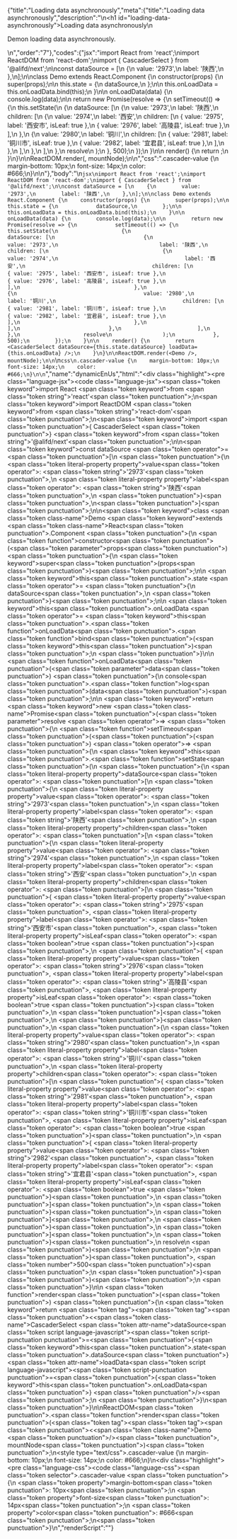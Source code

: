 {"title":"Loading data asynchronously","meta":{"title":"Loading data asynchronously","description":"\n<h1 id=\"loading-data-asynchronously\">Loading data asynchronously</h1>\n<p>Demon loading data asynchronously.</p>\n","order":"7"},"codes":{"jsx":"import React from 'react';\nimport ReactDOM from 'react-dom';\nimport { CascaderSelect } from '@alifd/next';\n\nconst dataSource = [\n    {\n        value: '2973',\n        label: '陕西',\n    },\n];\n\nclass Demo extends React.Component {\n    constructor(props) {\n        super(props);\n\n        this.state = {\n            dataSource,\n        };\n\n        this.onLoadData = this.onLoadData.bind(this);\n    }\n\n    onLoadData(data) {\n        console.log(data);\n\n        return new Promise(resolve => {\n            setTimeout(() => {\n                this.setState(\n                    {\n                        dataSource: [\n                            {\n                                value: '2973',\n                                label: '陕西',\n                                children: [\n                                    {\n                                        value: '2974',\n                                        label: '西安',\n                                        children: [\n                                            { value: '2975', label: '西安市', isLeaf: true },\n                                            { value: '2976', label: '高陵县', isLeaf: true },\n                                        ],\n                                    },\n                                    {\n                                        value: '2980',\n                                        label: '铜川',\n                                        children: [\n                                            { value: '2981', label: '铜川市', isLeaf: true },\n                                            { value: '2982', label: '宜君县', isLeaf: true },\n                                        ],\n                                    },\n                                ],\n                            },\n                        ],\n                    },\n                    resolve\n                );\n            }, 500);\n        });\n    }\n\n    render() {\n        return <CascaderSelect dataSource={this.state.dataSource} loadData={this.onLoadData} />;\n    }\n}\n\nReactDOM.render(<Demo />, mountNode);\n\n","css":".cascader-value {\n    margin-bottom: 10px;\n    font-size: 14px;\n    color: #666;\n}\n\n"},"body":"\n````jsx\nimport React from 'react';\nimport ReactDOM from 'react-dom';\nimport { CascaderSelect } from '@alifd/next';\n\nconst dataSource = [\n    {\n        value: '2973',\n        label: '陕西',\n    },\n];\n\nclass Demo extends React.Component {\n    constructor(props) {\n        super(props);\n\n        this.state = {\n            dataSource,\n        };\n\n        this.onLoadData = this.onLoadData.bind(this);\n    }\n\n    onLoadData(data) {\n        console.log(data);\n\n        return new Promise(resolve => {\n            setTimeout(() => {\n                this.setState(\n                    {\n                        dataSource: [\n                            {\n                                value: '2973',\n                                label: '陕西',\n                                children: [\n                                    {\n                                        value: '2974',\n                                        label: '西安',\n                                        children: [\n                                            { value: '2975', label: '西安市', isLeaf: true },\n                                            { value: '2976', label: '高陵县', isLeaf: true },\n                                        ],\n                                    },\n                                    {\n                                        value: '2980',\n                                        label: '铜川',\n                                        children: [\n                                            { value: '2981', label: '铜川市', isLeaf: true },\n                                            { value: '2982', label: '宜君县', isLeaf: true },\n                                        ],\n                                    },\n                                ],\n                            },\n                        ],\n                    },\n                    resolve\n                );\n            }, 500);\n        });\n    }\n\n    render() {\n        return <CascaderSelect dataSource={this.state.dataSource} loadData={this.onLoadData} />;\n    }\n}\n\nReactDOM.render(<Demo />, mountNode);\n\n````\n````css\n.cascader-value {\n    margin-bottom: 10px;\n    font-size: 14px;\n    color: #666;\n}\n\n````","name":"dynamicEnUs","html":"<script>(function(){var __create = Object.create;\nvar __defProp = Object.defineProperty;\nvar __getOwnPropDesc = Object.getOwnPropertyDescriptor;\nvar __getOwnPropNames = Object.getOwnPropertyNames;\nvar __getProtoOf = Object.getPrototypeOf;\nvar __hasOwnProp = Object.prototype.hasOwnProperty;\nvar __copyProps = (to, from, except, desc) => {\n  if (from && typeof from === \"object\" || typeof from === \"function\") {\n    for (let key of __getOwnPropNames(from))\n      if (!__hasOwnProp.call(to, key) && key !== except)\n        __defProp(to, key, { get: () => from[key], enumerable: !(desc = __getOwnPropDesc(from, key)) || desc.enumerable });\n  }\n  return to;\n};\nvar __toESM = (mod, isNodeMode, target) => (target = mod != null ? __create(__getProtoOf(mod)) : {}, __copyProps(\n  // If the importer is in node compatibility mode or this is not an ESM\n  // file that has been converted to a CommonJS file using a Babel-\n  // compatible transform (i.e. \"__esModule\" has not been set), then set\n  // \"default\" to the CommonJS \"module.exports\" for node compatibility.\n  isNodeMode || !mod || !mod.__esModule ? __defProp(target, \"default\", { value: mod, enumerable: true }) : target,\n  mod\n));\nvar import_react = __toESM(require(\"react\"));\nvar import_react_dom = __toESM(require(\"react-dom\"));\nvar import_next = require(\"@alifd/next\");\nconst dataSource = [\n  {\n    value: \"2973\",\n    label: \"\\u9655\\u897F\"\n  }\n];\nclass Demo extends import_react.default.Component {\n  constructor(props) {\n    super(props);\n    this.state = {\n      dataSource\n    };\n    this.onLoadData = this.onLoadData.bind(this);\n  }\n  onLoadData(data) {\n    console.log(data);\n    return new Promise((resolve) => {\n      setTimeout(() => {\n        this.setState(\n          {\n            dataSource: [\n              {\n                value: \"2973\",\n                label: \"\\u9655\\u897F\",\n                children: [\n                  {\n                    value: \"2974\",\n                    label: \"\\u897F\\u5B89\",\n                    children: [\n                      { value: \"2975\", label: \"\\u897F\\u5B89\\u5E02\", isLeaf: true },\n                      { value: \"2976\", label: \"\\u9AD8\\u9675\\u53BF\", isLeaf: true }\n                    ]\n                  },\n                  {\n                    value: \"2980\",\n                    label: \"\\u94DC\\u5DDD\",\n                    children: [\n                      { value: \"2981\", label: \"\\u94DC\\u5DDD\\u5E02\", isLeaf: true },\n                      { value: \"2982\", label: \"\\u5B9C\\u541B\\u53BF\", isLeaf: true }\n                    ]\n                  }\n                ]\n              }\n            ]\n          },\n          resolve\n        );\n      }, 500);\n    });\n  }\n  render() {\n    return /* @__PURE__ */ import_react.default.createElement(import_next.CascaderSelect, { dataSource: this.state.dataSource, loadData: this.onLoadData });\n  }\n}\nimport_react_dom.default.render(/* @__PURE__ */ import_react.default.createElement(Demo, null), mountNode);\n})()</script><div class=\"highlight\"><pre class=\"language-jsx\"><code class=\"language-jsx\"><span class=\"token keyword\">import</span> React <span class=\"token keyword\">from</span> <span class=\"token string\">'react'</span><span class=\"token punctuation\">;</span>\n<span class=\"token keyword\">import</span> ReactDOM <span class=\"token keyword\">from</span> <span class=\"token string\">'react-dom'</span><span class=\"token punctuation\">;</span>\n<span class=\"token keyword\">import</span> <span class=\"token punctuation\">{</span> CascaderSelect <span class=\"token punctuation\">}</span> <span class=\"token keyword\">from</span> <span class=\"token string\">'@alifd/next'</span><span class=\"token punctuation\">;</span>\n\n<span class=\"token keyword\">const</span> dataSource <span class=\"token operator\">=</span> <span class=\"token punctuation\">[</span>\n    <span class=\"token punctuation\">{</span>\n        <span class=\"token literal-property property\">value</span><span class=\"token operator\">:</span> <span class=\"token string\">'2973'</span><span class=\"token punctuation\">,</span>\n        <span class=\"token literal-property property\">label</span><span class=\"token operator\">:</span> <span class=\"token string\">'陕西'</span><span class=\"token punctuation\">,</span>\n    <span class=\"token punctuation\">}</span><span class=\"token punctuation\">,</span>\n<span class=\"token punctuation\">]</span><span class=\"token punctuation\">;</span>\n\n<span class=\"token keyword\">class</span> <span class=\"token class-name\">Demo</span> <span class=\"token keyword\">extends</span> <span class=\"token class-name\">React<span class=\"token punctuation\">.</span>Component</span> <span class=\"token punctuation\">{</span>\n    <span class=\"token function\">constructor</span><span class=\"token punctuation\">(</span><span class=\"token parameter\">props</span><span class=\"token punctuation\">)</span> <span class=\"token punctuation\">{</span>\n        <span class=\"token keyword\">super</span><span class=\"token punctuation\">(</span>props<span class=\"token punctuation\">)</span><span class=\"token punctuation\">;</span>\n\n        <span class=\"token keyword\">this</span><span class=\"token punctuation\">.</span>state <span class=\"token operator\">=</span> <span class=\"token punctuation\">{</span>\n            dataSource<span class=\"token punctuation\">,</span>\n        <span class=\"token punctuation\">}</span><span class=\"token punctuation\">;</span>\n\n        <span class=\"token keyword\">this</span><span class=\"token punctuation\">.</span>onLoadData <span class=\"token operator\">=</span> <span class=\"token keyword\">this</span><span class=\"token punctuation\">.</span><span class=\"token function\">onLoadData</span><span class=\"token punctuation\">.</span><span class=\"token function\">bind</span><span class=\"token punctuation\">(</span><span class=\"token keyword\">this</span><span class=\"token punctuation\">)</span><span class=\"token punctuation\">;</span>\n    <span class=\"token punctuation\">}</span>\n\n    <span class=\"token function\">onLoadData</span><span class=\"token punctuation\">(</span><span class=\"token parameter\">data</span><span class=\"token punctuation\">)</span> <span class=\"token punctuation\">{</span>\n        console<span class=\"token punctuation\">.</span><span class=\"token function\">log</span><span class=\"token punctuation\">(</span>data<span class=\"token punctuation\">)</span><span class=\"token punctuation\">;</span>\n\n        <span class=\"token keyword\">return</span> <span class=\"token keyword\">new</span> <span class=\"token class-name\">Promise</span><span class=\"token punctuation\">(</span><span class=\"token parameter\">resolve</span> <span class=\"token operator\">=></span> <span class=\"token punctuation\">{</span>\n            <span class=\"token function\">setTimeout</span><span class=\"token punctuation\">(</span><span class=\"token punctuation\">(</span><span class=\"token punctuation\">)</span> <span class=\"token operator\">=></span> <span class=\"token punctuation\">{</span>\n                <span class=\"token keyword\">this</span><span class=\"token punctuation\">.</span><span class=\"token function\">setState</span><span class=\"token punctuation\">(</span>\n                    <span class=\"token punctuation\">{</span>\n                        <span class=\"token literal-property property\">dataSource</span><span class=\"token operator\">:</span> <span class=\"token punctuation\">[</span>\n                            <span class=\"token punctuation\">{</span>\n                                <span class=\"token literal-property property\">value</span><span class=\"token operator\">:</span> <span class=\"token string\">'2973'</span><span class=\"token punctuation\">,</span>\n                                <span class=\"token literal-property property\">label</span><span class=\"token operator\">:</span> <span class=\"token string\">'陕西'</span><span class=\"token punctuation\">,</span>\n                                <span class=\"token literal-property property\">children</span><span class=\"token operator\">:</span> <span class=\"token punctuation\">[</span>\n                                    <span class=\"token punctuation\">{</span>\n                                        <span class=\"token literal-property property\">value</span><span class=\"token operator\">:</span> <span class=\"token string\">'2974'</span><span class=\"token punctuation\">,</span>\n                                        <span class=\"token literal-property property\">label</span><span class=\"token operator\">:</span> <span class=\"token string\">'西安'</span><span class=\"token punctuation\">,</span>\n                                        <span class=\"token literal-property property\">children</span><span class=\"token operator\">:</span> <span class=\"token punctuation\">[</span>\n                                            <span class=\"token punctuation\">{</span> <span class=\"token literal-property property\">value</span><span class=\"token operator\">:</span> <span class=\"token string\">'2975'</span><span class=\"token punctuation\">,</span> <span class=\"token literal-property property\">label</span><span class=\"token operator\">:</span> <span class=\"token string\">'西安市'</span><span class=\"token punctuation\">,</span> <span class=\"token literal-property property\">isLeaf</span><span class=\"token operator\">:</span> <span class=\"token boolean\">true</span> <span class=\"token punctuation\">}</span><span class=\"token punctuation\">,</span>\n                                            <span class=\"token punctuation\">{</span> <span class=\"token literal-property property\">value</span><span class=\"token operator\">:</span> <span class=\"token string\">'2976'</span><span class=\"token punctuation\">,</span> <span class=\"token literal-property property\">label</span><span class=\"token operator\">:</span> <span class=\"token string\">'高陵县'</span><span class=\"token punctuation\">,</span> <span class=\"token literal-property property\">isLeaf</span><span class=\"token operator\">:</span> <span class=\"token boolean\">true</span> <span class=\"token punctuation\">}</span><span class=\"token punctuation\">,</span>\n                                        <span class=\"token punctuation\">]</span><span class=\"token punctuation\">,</span>\n                                    <span class=\"token punctuation\">}</span><span class=\"token punctuation\">,</span>\n                                    <span class=\"token punctuation\">{</span>\n                                        <span class=\"token literal-property property\">value</span><span class=\"token operator\">:</span> <span class=\"token string\">'2980'</span><span class=\"token punctuation\">,</span>\n                                        <span class=\"token literal-property property\">label</span><span class=\"token operator\">:</span> <span class=\"token string\">'铜川'</span><span class=\"token punctuation\">,</span>\n                                        <span class=\"token literal-property property\">children</span><span class=\"token operator\">:</span> <span class=\"token punctuation\">[</span>\n                                            <span class=\"token punctuation\">{</span> <span class=\"token literal-property property\">value</span><span class=\"token operator\">:</span> <span class=\"token string\">'2981'</span><span class=\"token punctuation\">,</span> <span class=\"token literal-property property\">label</span><span class=\"token operator\">:</span> <span class=\"token string\">'铜川市'</span><span class=\"token punctuation\">,</span> <span class=\"token literal-property property\">isLeaf</span><span class=\"token operator\">:</span> <span class=\"token boolean\">true</span> <span class=\"token punctuation\">}</span><span class=\"token punctuation\">,</span>\n                                            <span class=\"token punctuation\">{</span> <span class=\"token literal-property property\">value</span><span class=\"token operator\">:</span> <span class=\"token string\">'2982'</span><span class=\"token punctuation\">,</span> <span class=\"token literal-property property\">label</span><span class=\"token operator\">:</span> <span class=\"token string\">'宜君县'</span><span class=\"token punctuation\">,</span> <span class=\"token literal-property property\">isLeaf</span><span class=\"token operator\">:</span> <span class=\"token boolean\">true</span> <span class=\"token punctuation\">}</span><span class=\"token punctuation\">,</span>\n                                        <span class=\"token punctuation\">]</span><span class=\"token punctuation\">,</span>\n                                    <span class=\"token punctuation\">}</span><span class=\"token punctuation\">,</span>\n                                <span class=\"token punctuation\">]</span><span class=\"token punctuation\">,</span>\n                            <span class=\"token punctuation\">}</span><span class=\"token punctuation\">,</span>\n                        <span class=\"token punctuation\">]</span><span class=\"token punctuation\">,</span>\n                    <span class=\"token punctuation\">}</span><span class=\"token punctuation\">,</span>\n                    resolve\n                <span class=\"token punctuation\">)</span><span class=\"token punctuation\">;</span>\n            <span class=\"token punctuation\">}</span><span class=\"token punctuation\">,</span> <span class=\"token number\">500</span><span class=\"token punctuation\">)</span><span class=\"token punctuation\">;</span>\n        <span class=\"token punctuation\">}</span><span class=\"token punctuation\">)</span><span class=\"token punctuation\">;</span>\n    <span class=\"token punctuation\">}</span>\n\n    <span class=\"token function\">render</span><span class=\"token punctuation\">(</span><span class=\"token punctuation\">)</span> <span class=\"token punctuation\">{</span>\n        <span class=\"token keyword\">return</span> <span class=\"token tag\"><span class=\"token tag\"><span class=\"token punctuation\">&lt;</span><span class=\"token class-name\">CascaderSelect</span></span> <span class=\"token attr-name\">dataSource</span><span class=\"token script language-javascript\"><span class=\"token script-punctuation punctuation\">=</span><span class=\"token punctuation\">{</span><span class=\"token keyword\">this</span><span class=\"token punctuation\">.</span>state<span class=\"token punctuation\">.</span>dataSource<span class=\"token punctuation\">}</span></span> <span class=\"token attr-name\">loadData</span><span class=\"token script language-javascript\"><span class=\"token script-punctuation punctuation\">=</span><span class=\"token punctuation\">{</span><span class=\"token keyword\">this</span><span class=\"token punctuation\">.</span>onLoadData<span class=\"token punctuation\">}</span></span> <span class=\"token punctuation\">/></span></span><span class=\"token punctuation\">;</span>\n    <span class=\"token punctuation\">}</span>\n<span class=\"token punctuation\">}</span>\n\nReactDOM<span class=\"token punctuation\">.</span><span class=\"token function\">render</span><span class=\"token punctuation\">(</span><span class=\"token tag\"><span class=\"token tag\"><span class=\"token punctuation\">&lt;</span><span class=\"token class-name\">Demo</span></span> <span class=\"token punctuation\">/></span></span><span class=\"token punctuation\">,</span> mountNode<span class=\"token punctuation\">)</span><span class=\"token punctuation\">;</span>\n</code></pre></div><style type=\"text/css\">.cascader-value {\n    margin-bottom: 10px;\n    font-size: 14px;\n    color: #666;\n}\n</style><div class=\"highlight\"><pre class=\"language-css\"><code class=\"language-css\"><span class=\"token selector\">.cascader-value</span> <span class=\"token punctuation\">{</span>\n    <span class=\"token property\">margin-bottom</span><span class=\"token punctuation\">:</span> 10px<span class=\"token punctuation\">;</span>\n    <span class=\"token property\">font-size</span><span class=\"token punctuation\">:</span> 14px<span class=\"token punctuation\">;</span>\n    <span class=\"token property\">color</span><span class=\"token punctuation\">:</span> #666<span class=\"token punctuation\">;</span>\n<span class=\"token punctuation\">}</span>\n</code></pre></div>","renderScript":"<script>(function(){var __create = Object.create;\nvar __defProp = Object.defineProperty;\nvar __getOwnPropDesc = Object.getOwnPropertyDescriptor;\nvar __getOwnPropNames = Object.getOwnPropertyNames;\nvar __getProtoOf = Object.getPrototypeOf;\nvar __hasOwnProp = Object.prototype.hasOwnProperty;\nvar __copyProps = (to, from, except, desc) => {\n  if (from && typeof from === \"object\" || typeof from === \"function\") {\n    for (let key of __getOwnPropNames(from))\n      if (!__hasOwnProp.call(to, key) && key !== except)\n        __defProp(to, key, { get: () => from[key], enumerable: !(desc = __getOwnPropDesc(from, key)) || desc.enumerable });\n  }\n  return to;\n};\nvar __toESM = (mod, isNodeMode, target) => (target = mod != null ? __create(__getProtoOf(mod)) : {}, __copyProps(\n  // If the importer is in node compatibility mode or this is not an ESM\n  // file that has been converted to a CommonJS file using a Babel-\n  // compatible transform (i.e. \"__esModule\" has not been set), then set\n  // \"default\" to the CommonJS \"module.exports\" for node compatibility.\n  isNodeMode || !mod || !mod.__esModule ? __defProp(target, \"default\", { value: mod, enumerable: true }) : target,\n  mod\n));\nvar import_react_live = require(\"react-live\");\nvar import_next = require(\"@alifd/next\");\nvar import_react = __toESM(require(\"react\"));\nvar import_react_dom = __toESM(require(\"react-dom\"));\nvar import_next2 = require(\"@alifd/next\");\nwindow.demoNames.push(\"dynamicEnUs\");\ndocument.getElementById(\"dynamicEnUs-style\").innerHTML = `.cascader-value {\n    margin-bottom: 10px;\n    font-size: 14px;\n    color: #666;\n}\n\n`;\nwindow.dynamicEnUsRenderScript = function dynamicEnUsRenderScript2(liveDemo) {\n  var mountNode = document.getElementById(\"dynamicEnUs-mount\");\n  if (liveDemo === \"false\") {\n    document.getElementById(\"dynamicEnUs-body\").innerHTML = `<pre class=\"language-jsx\"><code class=\"language-jsx\"><span class=\"token keyword\">import</span> React <span class=\"token keyword\">from</span> <span class=\"token string\">'react'</span><span class=\"token punctuation\">;</span>\n<span class=\"token keyword\">import</span> ReactDOM <span class=\"token keyword\">from</span> <span class=\"token string\">'react-dom'</span><span class=\"token punctuation\">;</span>\n<span class=\"token keyword\">import</span> <span class=\"token punctuation\">{</span> CascaderSelect <span class=\"token punctuation\">}</span> <span class=\"token keyword\">from</span> <span class=\"token string\">'@alifd/next'</span><span class=\"token punctuation\">;</span>\n<span class=\"token keyword\">import</span> <span class=\"token string\">'whatwg-fetch'</span><span class=\"token punctuation\">;</span>\n\n<span class=\"token keyword\">const</span> dataSource <span class=\"token operator\">=</span> <span class=\"token punctuation\">[</span>\n    <span class=\"token punctuation\">{</span>\n        <span class=\"token literal-property property\">value</span><span class=\"token operator\">:</span> <span class=\"token string\">'2973'</span><span class=\"token punctuation\">,</span>\n        <span class=\"token literal-property property\">label</span><span class=\"token operator\">:</span> <span class=\"token string\">'\\u9655\\u897F'</span><span class=\"token punctuation\">,</span>\n    <span class=\"token punctuation\">}</span><span class=\"token punctuation\">,</span>\n<span class=\"token punctuation\">]</span><span class=\"token punctuation\">;</span>\n\n<span class=\"token keyword\">class</span> <span class=\"token class-name\">Demo</span> <span class=\"token keyword\">extends</span> <span class=\"token class-name\">React<span class=\"token punctuation\">.</span>Component</span> <span class=\"token punctuation\">{</span>\n    <span class=\"token function\">constructor</span><span class=\"token punctuation\">(</span><span class=\"token parameter\">props</span><span class=\"token punctuation\">)</span> <span class=\"token punctuation\">{</span>\n        <span class=\"token keyword\">super</span><span class=\"token punctuation\">(</span>props<span class=\"token punctuation\">)</span><span class=\"token punctuation\">;</span>\n\n        <span class=\"token keyword\">this</span><span class=\"token punctuation\">.</span>state <span class=\"token operator\">=</span> <span class=\"token punctuation\">{</span>\n            dataSource<span class=\"token punctuation\">,</span>\n        <span class=\"token punctuation\">}</span><span class=\"token punctuation\">;</span>\n\n        <span class=\"token keyword\">this</span><span class=\"token punctuation\">.</span>onLoadData <span class=\"token operator\">=</span> <span class=\"token keyword\">this</span><span class=\"token punctuation\">.</span><span class=\"token function\">onLoadData</span><span class=\"token punctuation\">.</span><span class=\"token function\">bind</span><span class=\"token punctuation\">(</span><span class=\"token keyword\">this</span><span class=\"token punctuation\">)</span><span class=\"token punctuation\">;</span>\n    <span class=\"token punctuation\">}</span>\n\n    <span class=\"token function\">onLoadData</span><span class=\"token punctuation\">(</span><span class=\"token parameter\">data</span><span class=\"token punctuation\">)</span> <span class=\"token punctuation\">{</span>\n        console<span class=\"token punctuation\">.</span><span class=\"token function\">log</span><span class=\"token punctuation\">(</span>data<span class=\"token punctuation\">)</span><span class=\"token punctuation\">;</span>\n\n        <span class=\"token keyword\">return</span> <span class=\"token keyword\">new</span> <span class=\"token class-name\">Promise</span><span class=\"token punctuation\">(</span><span class=\"token parameter\">resolve</span> <span class=\"token operator\">=></span> <span class=\"token punctuation\">{</span>\n            <span class=\"token function\">setTimeout</span><span class=\"token punctuation\">(</span><span class=\"token punctuation\">(</span><span class=\"token punctuation\">)</span> <span class=\"token operator\">=></span> <span class=\"token punctuation\">{</span>\n                <span class=\"token keyword\">this</span><span class=\"token punctuation\">.</span><span class=\"token function\">setState</span><span class=\"token punctuation\">(</span>\n                    <span class=\"token punctuation\">{</span>\n                        <span class=\"token literal-property property\">dataSource</span><span class=\"token operator\">:</span> <span class=\"token punctuation\">[</span>\n                            <span class=\"token punctuation\">{</span>\n                                <span class=\"token literal-property property\">value</span><span class=\"token operator\">:</span> <span class=\"token string\">'2973'</span><span class=\"token punctuation\">,</span>\n                                <span class=\"token literal-property property\">label</span><span class=\"token operator\">:</span> <span class=\"token string\">'\\u9655\\u897F'</span><span class=\"token punctuation\">,</span>\n                                <span class=\"token literal-property property\">children</span><span class=\"token operator\">:</span> <span class=\"token punctuation\">[</span>\n                                    <span class=\"token punctuation\">{</span>\n                                        <span class=\"token literal-property property\">value</span><span class=\"token operator\">:</span> <span class=\"token string\">'2974'</span><span class=\"token punctuation\">,</span>\n                                        <span class=\"token literal-property property\">label</span><span class=\"token operator\">:</span> <span class=\"token string\">'\\u897F\\u5B89'</span><span class=\"token punctuation\">,</span>\n                                        <span class=\"token literal-property property\">children</span><span class=\"token operator\">:</span> <span class=\"token punctuation\">[</span>\n                                            <span class=\"token punctuation\">{</span> <span class=\"token literal-property property\">value</span><span class=\"token operator\">:</span> <span class=\"token string\">'2975'</span><span class=\"token punctuation\">,</span> <span class=\"token literal-property property\">label</span><span class=\"token operator\">:</span> <span class=\"token string\">'\\u897F\\u5B89\\u5E02'</span><span class=\"token punctuation\">,</span> <span class=\"token literal-property property\">isLeaf</span><span class=\"token operator\">:</span> <span class=\"token boolean\">true</span> <span class=\"token punctuation\">}</span><span class=\"token punctuation\">,</span>\n                                            <span class=\"token punctuation\">{</span> <span class=\"token literal-property property\">value</span><span class=\"token operator\">:</span> <span class=\"token string\">'2976'</span><span class=\"token punctuation\">,</span> <span class=\"token literal-property property\">label</span><span class=\"token operator\">:</span> <span class=\"token string\">'\\u9AD8\\u9675\\u53BF'</span><span class=\"token punctuation\">,</span> <span class=\"token literal-property property\">isLeaf</span><span class=\"token operator\">:</span> <span class=\"token boolean\">true</span> <span class=\"token punctuation\">}</span><span class=\"token punctuation\">,</span>\n                                        <span class=\"token punctuation\">]</span><span class=\"token punctuation\">,</span>\n                                    <span class=\"token punctuation\">}</span><span class=\"token punctuation\">,</span>\n                                    <span class=\"token punctuation\">{</span>\n                                        <span class=\"token literal-property property\">value</span><span class=\"token operator\">:</span> <span class=\"token string\">'2980'</span><span class=\"token punctuation\">,</span>\n                                        <span class=\"token literal-property property\">label</span><span class=\"token operator\">:</span> <span class=\"token string\">'\\u94DC\\u5DDD'</span><span class=\"token punctuation\">,</span>\n                                        <span class=\"token literal-property property\">children</span><span class=\"token operator\">:</span> <span class=\"token punctuation\">[</span>\n                                            <span class=\"token punctuation\">{</span> <span class=\"token literal-property property\">value</span><span class=\"token operator\">:</span> <span class=\"token string\">'2981'</span><span class=\"token punctuation\">,</span> <span class=\"token literal-property property\">label</span><span class=\"token operator\">:</span> <span class=\"token string\">'\\u94DC\\u5DDD\\u5E02'</span><span class=\"token punctuation\">,</span> <span class=\"token literal-property property\">isLeaf</span><span class=\"token operator\">:</span> <span class=\"token boolean\">true</span> <span class=\"token punctuation\">}</span><span class=\"token punctuation\">,</span>\n                                            <span class=\"token punctuation\">{</span> <span class=\"token literal-property property\">value</span><span class=\"token operator\">:</span> <span class=\"token string\">'2982'</span><span class=\"token punctuation\">,</span> <span class=\"token literal-property property\">label</span><span class=\"token operator\">:</span> <span class=\"token string\">'\\u5B9C\\u541B\\u53BF'</span><span class=\"token punctuation\">,</span> <span class=\"token literal-property property\">isLeaf</span><span class=\"token operator\">:</span> <span class=\"token boolean\">true</span> <span class=\"token punctuation\">}</span><span class=\"token punctuation\">,</span>\n                                        <span class=\"token punctuation\">]</span><span class=\"token punctuation\">,</span>\n                                    <span class=\"token punctuation\">}</span><span class=\"token punctuation\">,</span>\n                                <span class=\"token punctuation\">]</span><span class=\"token punctuation\">,</span>\n                            <span class=\"token punctuation\">}</span><span class=\"token punctuation\">,</span>\n                        <span class=\"token punctuation\">]</span><span class=\"token punctuation\">,</span>\n                    <span class=\"token punctuation\">}</span><span class=\"token punctuation\">,</span>\n                    resolve\n                <span class=\"token punctuation\">)</span><span class=\"token punctuation\">;</span>\n            <span class=\"token punctuation\">}</span><span class=\"token punctuation\">,</span> <span class=\"token number\">500</span><span class=\"token punctuation\">)</span><span class=\"token punctuation\">;</span>\n        <span class=\"token punctuation\">}</span><span class=\"token punctuation\">)</span><span class=\"token punctuation\">;</span>\n    <span class=\"token punctuation\">}</span>\n\n    <span class=\"token function\">render</span><span class=\"token punctuation\">(</span><span class=\"token punctuation\">)</span> <span class=\"token punctuation\">{</span>\n        <span class=\"token keyword\">return</span> <span class=\"token tag\"><span class=\"token tag\"><span class=\"token punctuation\">&lt;</span><span class=\"token class-name\">CascaderSelect</span></span> <span class=\"token attr-name\">dataSource</span><span class=\"token script language-javascript\"><span class=\"token script-punctuation punctuation\">=</span><span class=\"token punctuation\">{</span><span class=\"token keyword\">this</span><span class=\"token punctuation\">.</span>state<span class=\"token punctuation\">.</span>dataSource<span class=\"token punctuation\">}</span></span> <span class=\"token attr-name\">loadData</span><span class=\"token script language-javascript\"><span class=\"token script-punctuation punctuation\">=</span><span class=\"token punctuation\">{</span><span class=\"token keyword\">this</span><span class=\"token punctuation\">.</span>onLoadData<span class=\"token punctuation\">}</span></span> <span class=\"token punctuation\">/></span></span><span class=\"token punctuation\">;</span>\n    <span class=\"token punctuation\">}</span>\n<span class=\"token punctuation\">}</span>\n\nReactDOM<span class=\"token punctuation\">.</span><span class=\"token function\">render</span><span class=\"token punctuation\">(</span><span class=\"token tag\"><span class=\"token tag\"><span class=\"token punctuation\">&lt;</span><span class=\"token class-name\">Demo</span></span> <span class=\"token punctuation\">/></span></span><span class=\"token punctuation\">,</span> mountNode<span class=\"token punctuation\">)</span><span class=\"token punctuation\">;</span>\n\n</code></pre>\n<pre class=\"language-css\"><code class=\"language-css\"><span class=\"token selector\">.cascader-value</span> <span class=\"token punctuation\">{</span>\n    <span class=\"token property\">margin-bottom</span><span class=\"token punctuation\">:</span> 10px<span class=\"token punctuation\">;</span>\n    <span class=\"token property\">font-size</span><span class=\"token punctuation\">:</span> 14px<span class=\"token punctuation\">;</span>\n    <span class=\"token property\">color</span><span class=\"token punctuation\">:</span> #666<span class=\"token punctuation\">;</span>\n<span class=\"token punctuation\">}</span>\n\n</code></pre>\n`.replace(/{backquote}/g, \"`\").replace(/{dollar}/g, \"$\");\n    const dataSource = [\n      {\n        value: \"2973\",\n        label: \"\\u9655\\u897F\"\n      }\n    ];\n    class Demo extends import_react.default.Component {\n      constructor(props) {\n        super(props);\n        this.state = {\n          dataSource\n        };\n        this.onLoadData = this.onLoadData.bind(this);\n      }\n      onLoadData(data) {\n        console.log(data);\n        return new Promise((resolve) => {\n          setTimeout(() => {\n            this.setState(\n              {\n                dataSource: [\n                  {\n                    value: \"2973\",\n                    label: \"\\u9655\\u897F\",\n                    children: [\n                      {\n                        value: \"2974\",\n                        label: \"\\u897F\\u5B89\",\n                        children: [\n                          { value: \"2975\", label: \"\\u897F\\u5B89\\u5E02\", isLeaf: true },\n                          { value: \"2976\", label: \"\\u9AD8\\u9675\\u53BF\", isLeaf: true }\n                        ]\n                      },\n                      {\n                        value: \"2980\",\n                        label: \"\\u94DC\\u5DDD\",\n                        children: [\n                          { value: \"2981\", label: \"\\u94DC\\u5DDD\\u5E02\", isLeaf: true },\n                          { value: \"2982\", label: \"\\u5B9C\\u541B\\u53BF\", isLeaf: true }\n                        ]\n                      }\n                    ]\n                  }\n                ]\n              },\n              resolve\n            );\n          }, 500);\n        });\n      }\n      render() {\n        return /* @__PURE__ */ import_react.default.createElement(import_next2.CascaderSelect, { dataSource: this.state.dataSource, loadData: this.onLoadData });\n      }\n    }\n    import_react_dom.default.render(/* @__PURE__ */ import_react.default.createElement(Demo, null), mountNode);\n    return;\n  }\n  const dynamicEnUsLiveScript = `const dataSource = [\n  {\n    value: \"2973\",\n    label: \"\\u9655\\u897F\"\n  }\n];\nclass Demo extends React.Component {\n  constructor(props) {\n    super(props);\n    this.state = {\n      dataSource\n    };\n    this.onLoadData = this.onLoadData.bind(this);\n  }\n  onLoadData(data) {\n    console.log(data);\n    return new Promise((resolve) => {\n      setTimeout(() => {\n        this.setState(\n          {\n            dataSource: [\n              {\n                value: \"2973\",\n                label: \"\\u9655\\u897F\",\n                children: [\n                  {\n                    value: \"2974\",\n                    label: \"\\u897F\\u5B89\",\n                    children: [\n                      { value: \"2975\", label: \"\\u897F\\u5B89\\u5E02\", isLeaf: true },\n                      { value: \"2976\", label: \"\\u9AD8\\u9675\\u53BF\", isLeaf: true }\n                    ]\n                  },\n                  {\n                    value: \"2980\",\n                    label: \"\\u94DC\\u5DDD\",\n                    children: [\n                      { value: \"2981\", label: \"\\u94DC\\u5DDD\\u5E02\", isLeaf: true },\n                      { value: \"2982\", label: \"\\u5B9C\\u541B\\u53BF\", isLeaf: true }\n                    ]\n                  }\n                ]\n              }\n            ]\n          },\n          resolve\n        );\n      }, 500);\n    });\n  }\n  render() {\n    return /* @__PURE__ */ React.createElement(CascaderSelect, { dataSource: this.state.dataSource, loadData: this.onLoadData });\n  }\n}\nReactDOM.render(/* @__PURE__ */ React.createElement(Demo, null), mountNode);`;\n  const emptyTheme = {\n    plain: {},\n    styles: [\n      {\n        types: [],\n        styles: {}\n      }\n    ]\n  };\n  function renderAfter() {\n    import_react_dom.default.render(\n      /* @__PURE__ */ import_react.default.createElement(\n        import_next.Balloon.Tooltip,\n        {\n          align: \"t\",\n          style: { maxWidth: 320 },\n          trigger: /* @__PURE__ */ import_react.default.createElement(\n            \"div\",\n            {\n              dangerouslySetInnerHTML: {\n                __html: `<pre class=\"language-jsx\"><code class=\"language-jsx\"><span class=\"token keyword\">import</span> React <span class=\"token keyword\">from</span> <span class=\"token string\">'react'</span><span class=\"token punctuation\">;</span>\n<span class=\"token keyword\">import</span> ReactDOM <span class=\"token keyword\">from</span> <span class=\"token string\">'react-dom'</span><span class=\"token punctuation\">;</span>\n<span class=\"token keyword\">import</span> <span class=\"token punctuation\">{</span> CascaderSelect <span class=\"token punctuation\">}</span> <span class=\"token keyword\">from</span> <span class=\"token string\">'@alifd/next'</span><span class=\"token punctuation\">;</span>\n<span class=\"token keyword\">import</span> <span class=\"token string\">'whatwg-fetch'</span><span class=\"token punctuation\">;</span>\n</code></pre>\n`\n              }\n            }\n          )\n        },\n        \"\\u7F16\\u8F91\\u6A21\\u5F0F\\u6682\\u4E0D\\u652F\\u6301\\u4FEE\\u6539\\u4F9D\\u8D56\\u5F15\\u5165\"\n      ),\n      document.getElementById(\"dynamicEnUs-live-import\")\n    );\n    import_react_dom.default.render(\n      /* @__PURE__ */ import_react.default.createElement(\n        import_next.Balloon.Tooltip,\n        {\n          align: \"b\",\n          style: { maxWidth: 320 },\n          trigger: /* @__PURE__ */ import_react.default.createElement(\"div\", { dangerouslySetInnerHTML: { __html: `<pre class=\"language-css\"><code class=\"language-css\"><span class=\"token selector\">.cascader-value</span> <span class=\"token punctuation\">{</span>\n    <span class=\"token property\">margin-bottom</span><span class=\"token punctuation\">:</span> 10px<span class=\"token punctuation\">;</span>\n    <span class=\"token property\">font-size</span><span class=\"token punctuation\">:</span> 14px<span class=\"token punctuation\">;</span>\n    <span class=\"token property\">color</span><span class=\"token punctuation\">:</span> #666<span class=\"token punctuation\">;</span>\n<span class=\"token punctuation\">}</span>\n\n\n</code></pre>\n` } })\n        },\n        \"\\u7F16\\u8F91\\u6A21\\u5F0F\\u6682\\u4E0D\\u652F\\u6301\\u4FEE\\u6539css\"\n      ),\n      document.getElementById(\"dynamicEnUs-live-css\")\n    );\n  }\n  class LiveRenderer extends import_react.default.Component {\n    constructor(props) {\n      super(props);\n      this.onBlur = () => {\n        const time = (/* @__PURE__ */ new Date()).getTime();\n        window.top.postMessage({\n          type: \"ReactLiveEdit\",\n          from: \"demo\",\n          body: { name: \"dynamicEnUs\", component: \"CascaderSelect\", time }\n        }, \"*\");\n      };\n    }\n    componentDidMount() {\n      renderAfter();\n    }\n    render() {\n      return /* @__PURE__ */ import_react.default.createElement(\n        import_react_live.LiveProvider,\n        {\n          code: dynamicEnUsLiveScript,\n          scope: { React: import_react.default, ReactDOM: import_react_dom.default, CascaderSelect: import_next2.CascaderSelect, mountNode },\n          noInline: true\n        },\n        /* @__PURE__ */ import_react.default.createElement(\"div\", { id: \"dynamicEnUs-live-editor\" }, /* @__PURE__ */ import_react.default.createElement(import_react_live.LiveError, { id: \"dynamicEnUs-live-error\", className: \"react-live-error\" }), /* @__PURE__ */ import_react.default.createElement(\"div\", { id: \"dynamicEnUs-live-import\" }), /* @__PURE__ */ import_react.default.createElement(\"div\", { id: \"dynamicEnUs-live-body\", className: \"react-live-body\" }, /* @__PURE__ */ import_react.default.createElement(import_react_live.LiveEditor, { theme: emptyTheme, onBlur: this.onBlur })), /* @__PURE__ */ import_react.default.createElement(\"div\", { id: \"dynamicEnUs-live-css\" })),\n        /* @__PURE__ */ import_react.default.createElement(import_react_live.LivePreview, null)\n      );\n    }\n  }\n  import_react_dom.default.render(/* @__PURE__ */ import_react.default.createElement(LiveRenderer, null), document.getElementById(\"dynamicEnUs-body\"));\n  return;\n};\nwindow.renderFuncs.push(dynamicEnUsRenderScript);\nfunction onRiddleOrCodePenClick(type) {\n  const time = (/* @__PURE__ */ new Date()).getTime();\n  window.top.postMessage({\n    type: \"RiddleOrCodePenClick\",\n    from: \"demo\",\n    body: { name: \"dynamicEnUs\", component: \"CascaderSelect\", type, time }\n  }, \"*\");\n}\nimport_react_dom.default.render(\n  /* @__PURE__ */ import_react.default.createElement(\n    import_next.Balloon.Tooltip,\n    {\n      align: \"b\",\n      style: { maxWidth: 400 },\n      trigger: /* @__PURE__ */ import_react.default.createElement(\"span\", { role: \"img\", className: \"op-icon\", onClick: () => onRiddleOrCodePenClick(\"O2\") }, /* @__PURE__ */ import_react.default.createElement(\"svg\", { viewBox: \"0 0 18 18\", version: \"1.1\" }, /* @__PURE__ */ import_react.default.createElement(\"g\", { id: \"\\u9875\\u9762-1\", stroke: \"none\", \"stroke-width\": \"1\", fill: \"none\", \"fill-rule\": \"evenodd\", \"stroke-opacity\": \"0.45\" }, /* @__PURE__ */ import_react.default.createElement(\"g\", { id: \"\\u7F16\\u7EC4-16\", transform: \"translate(1.000000, 1.031385)\", \"fill-rule\": \"nonzero\", stroke: \"#000000\", \"stroke-width\": \"1\" }, /* @__PURE__ */ import_react.default.createElement(\"path\", { d: \"M7.99320628,15.9864125 C3.58572657,15.9864125 2.27373675e-13,12.400686 2.27373675e-13,7.99320627 C2.27373675e-13,3.58572655 3.58572657,-1.70530257e-13 7.99320628,-1.70530257e-13 C12.400686,-1.70530257e-13 15.9864126,3.58572655 15.9864126,7.99320627 C15.9864126,8.42039157 15.6400618,8.76674238 15.2128765,8.76674238 C14.7856912,8.76674238 14.4393404,8.42039157 14.4393404,7.99320627 C14.4393404,4.43880793 11.5476691,1.54707218 7.99320628,1.54707218 C4.43874348,1.54707218 1.54707218,4.43880793 1.54707218,7.99320627 C1.54707218,11.5476691 4.43874348,14.4393404 7.99320628,14.4393404 C8.43115662,14.4393404 8.86852684,14.3952488 9.29313367,14.3084194 C9.7112944,14.2223635 10.1204305,14.492521 10.2060352,14.9110685 C10.2917043,15.3296804 10.0218692,15.7383653 9.60338611,15.82397 C9.07686588,15.9317494 8.53513277,15.9864125 7.99320628,15.9864125\", id: \"path-2\" }), /* @__PURE__ */ import_react.default.createElement(\"path\", { d: \"M14.8745616,14.4162764 C15.3159789,14.440487 15.5487088,14.6453304 15.5721741,15.0302087 C15.5487088,15.4398955 15.3394443,15.6441411 14.9442844,15.6441411 L11.9445701,15.6441411 C11.5025757,15.6441411 11.2817709,15.4398955 11.2817709,15.0302087 C11.2584018,14.9100526 11.3166804,14.7536303 11.4562221,14.5606432 C11.6420213,14.3439436 11.8279166,14.127244 12.0142928,13.9105444 C12.7817242,13.0680563 13.339795,12.369935 13.6886012,11.8156822 C13.8978657,11.5267494 14.002498,11.2378167 14.002498,10.9488839 C13.9556635,10.5154847 13.746399,10.2751724 13.3746083,10.226552 C13.0024329,10.226552 12.7347936,10.5036285 12.5724598,11.0572835 C12.432918,11.5148932 12.2350015,11.7315928 11.9793834,11.7073822 C11.537389,11.7073822 11.3167766,11.4906827 11.3167766,11.0572835 C11.4176783,9.98807895 11.9602374,9.32514076 12.9424518,9.05442834 C13.5415272,8.88931453 14.2250594,9.11615024 14.4346419,9.22243967 C15.0292798,9.52400928 15.3502647,10.075465 15.3976267,10.8766507 C15.3976267,11.5510596 14.8744655,12.5019474 13.8280468,13.7300113 C13.5489633,14.0674648 13.3625871,14.2960206 13.2698799,14.4162764 L14.8745616,14.4162764 Z\", id: \"path-7\" })))))\n    },\n    /* @__PURE__ */ import_react.default.createElement(\"span\", null, \"\\u5728O2\\u4E2D\\u6253\\u5F00\")\n  ),\n  document.getElementById(\"dynamicEnUs-O2\")\n);\nimport_react_dom.default.render(\n  /* @__PURE__ */ import_react.default.createElement(\n    import_next.Balloon.Tooltip,\n    {\n      align: \"b\",\n      style: { maxWidth: 400 },\n      trigger: /* @__PURE__ */ import_react.default.createElement(\"span\", { role: \"img\", className: \"op-icon\", onClick: () => onRiddleOrCodePenClick(\"CodePen\") }, /* @__PURE__ */ import_react.default.createElement(\"svg\", { viewBox: \"0 0 20 20\", fill: \"currentColor\" }, /* @__PURE__ */ import_react.default.createElement(\n        \"path\",\n        {\n          d: \"M17.7207447,7.0537234 L10.2739362,2.0893617 C10.0952128,1.97021277 9.86223404,1.97021277 9.68404255,2.0893617 L2.23723404,7.0537234 C2.0893617,7.15212766 2.00053191,7.31861702 2.00053191,7.4962766 L2.00053191,12.4606383 C2.00053191,12.6382979 2.0893617,12.8047872 2.23723404,12.9031915 L9.68404255,17.8675532 C9.77340426,17.9271277 9.87606383,17.9569149 9.97925532,17.9569149 C10.0824468,17.9569149 10.1851064,17.9271277 10.2744681,17.8675532 L17.7212766,12.9031915 C17.8691489,12.8047872 17.9579787,12.6382979 17.9579787,12.4606383 L17.9579787,7.4962766 C17.9579787,7.31861702 17.8691489,7.15212766 17.7212766,7.0537234 L17.7207447,7.0537234 Z M9.9787234,11.8218085 L7.2143617,9.9787234 L9.9787234,8.1356383 L12.7430851,9.9787234 L9.9787234,11.8218085 Z M10.5106383,7.21170213 L10.5106383,3.52553191 L16.4664894,7.4962766 L13.7021277,9.3393617 L10.5106383,7.21170213 Z M9.44680851,7.21170213 L6.25531915,9.3393617 L3.49095745,7.4962766 L9.44680851,3.52553191 L9.44680851,7.21170213 Z M5.2962766,9.9787234 L3.06382979,11.4670213 L3.06382979,8.49042553 L5.2962766,9.9787234 Z M6.25531915,10.6180851 L9.44680851,12.7457447 L9.44680851,16.4319149 L3.49095745,12.4611702 L6.25531915,10.6180851 Z M10.5106383,12.7457447 L13.7021277,10.6180851 L16.4664894,12.4611702 L10.5106383,16.4319149 L10.5106383,12.7457447 Z M14.6611702,9.9787234 L16.893617,8.49042553 L16.893617,11.4670213 L14.6611702,9.9787234 Z\"\n        }\n      )))\n    },\n    /* @__PURE__ */ import_react.default.createElement(\"span\", null, \"\\u5728CodePen\\u4E2D\\u6253\\u5F00\")\n  ),\n  document.getElementById(\"dynamicEnUs-CodePen\")\n);\nimport_react_dom.default.render(\n  /* @__PURE__ */ import_react.default.createElement(\n    import_next.Balloon.Tooltip,\n    {\n      align: \"b\",\n      style: { maxWidth: 400 },\n      trigger: /* @__PURE__ */ import_react.default.createElement(\"span\", { role: \"img\", className: \"op-icon\", onClick: () => onRiddleOrCodePenClick(\"Riddle\") }, /* @__PURE__ */ import_react.default.createElement(\"svg\", { viewBox: \"0 0 20 20\", fill: \"currentColor\" }, /* @__PURE__ */ import_react.default.createElement(\n        \"path\",\n        {\n          d: \"M12.0135981,2 C14.9585189,2 17.345849,4.38716704 17.345849,7.33333333 C17.345849,9.38478693 16.1882418,11.1657179 14.4903288,12.0578577 L17.2084049,16.7658872 C17.2378708,16.8169235 17.2591949,16.8704263 17.2727803,16.9248914 C17.3474476,17.0262914 17.3916465,17.1520943 17.3916465,17.2882205 C17.3916465,17.628088 17.1161295,17.9036051 16.7762619,17.9036051 L2.81174505,17.9048498 C2.75007855,17.9255976 2.68404472,17.9368421 2.61538462,17.9368421 C2.27551708,17.9368421 2,17.661325 2,17.3214575 L2,4.90050552 C2,4.44767651 2.36696407,4.08058607 2.8201909,4.08058607 L2.8201909,4.08058607 L4.598,4.08 L4.59829061,3.64037695 C4.59829061,2.78210363 5.25867561,2.07778272 6.09736436,2.00602116 L6.23871411,2 Z M11.9839597,3.23076923 L6.23745245,3.23076923 C6.01143198,3.23076923 5.82905984,3.41419855 5.82905984,3.64047008 L5.82905984,3.64047008 L5.829,4.08 L11.5615101,4.08058607 C13.3089935,4.08058607 14.7370181,5.4476011 14.8334247,7.17082808 L14.8386124,7.35677655 C14.8386124,9.16616658 13.3721154,10.632967 11.5615101,10.632967 L11.5615101,10.632967 L10.299,10.632 L12.6155561,14.6429723 C12.7020335,14.7927556 12.7183875,14.9637818 12.6748043,15.1180362 C12.6779184,15.1342067 12.6786336,15.1513556 12.6786336,15.1686715 C12.6786336,15.508539 12.4031165,15.7840561 12.063249,15.7840561 L5.39477011,15.7840561 C5.33908357,15.7840561 5.28512459,15.7766596 5.23382202,15.7627953 L5.21367522,15.7639098 L5.21367522,15.7639098 C4.87380768,15.7639098 4.59829061,15.4883927 4.59829061,15.1485252 L4.598,5.323 L3.23076923,5.32307709 L3.23,16.672 L15.733,16.672 L13.0769083,12.0713449 C12.9069827,11.7770252 13.0078241,11.40068 13.3021438,11.2307544 C13.3538063,11.200927 13.4079962,11.1794424 13.4631533,11.1658825 C14.9972153,10.5673738 16.0854701,9.07745387 16.0854701,7.33333333 C16.0854701,5.06705157 14.2491614,3.23076923 11.9839597,3.23076923 L11.9839597,3.23076923 Z M11.7212434,5.32867389 L11.5688942,5.32307709 L5.829,5.323 L5.82905984,11.0261966 C5.82905984,11.0464748 5.83052125,11.0664018 5.83334393,11.0858783 L5.84579569,11.1428571 L5.829,11.142 L5.829,14.553 L11.142,14.553 L8.71393544,10.3467056 C8.54400168,10.0523717 8.64484792,9.67600839 8.93918185,9.50607462 C9.01663814,9.46135521 9.09977514,9.43538787 9.18333591,9.42676402 L9.18350929,9.40512829 L11.5688942,9.40512829 C12.6982428,9.40512829 13.6102561,8.49132999 13.6102561,7.36410269 C13.6102561,6.23662753 12.6963072,5.32307709 11.5688942,5.32307709 Z\"\n        }\n      )))\n    },\n    /* @__PURE__ */ import_react.default.createElement(\"span\", null, \"\\u5728Riddle\\u4E2D\\u6253\\u5F00\")\n  ),\n  document.getElementById(\"dynamicEnUs-Riddle\")\n);\nimport_react_dom.default.render(\n  /* @__PURE__ */ import_react.default.createElement(\n    import_next.Balloon.Tooltip,\n    {\n      align: \"b\",\n      style: { maxWidth: 320 },\n      trigger: /* @__PURE__ */ import_react.default.createElement(\"span\", { className: \"code-box-code-action\", onClick: () => {\n        import_next.Message.success(\"\\u590D\\u5236\\u6210\\u529F\");\n      } }, /* @__PURE__ */ import_react.default.createElement(\"svg\", { viewBox: \"0 0 20 20\", focusable: \"false\", \"data-icon\": \"snippets\", width: \"20px\", height: \"20px\", fill: \"currentColor\", \"aria-hidden\": \"true\" }, /* @__PURE__ */ import_react.default.createElement(\"path\", { d: \"M15,5 L15,18 L2,18 L2,5 L15,5 Z M14,6 L3,6 L3,17 L14,17 L14,6 Z M18,2 L18,15 L16,15 L16,13.999 L17,14 L17,3 L6,3 L6,4 L5,4 L5,2 L18,2 Z M9,8 L9,11 L12,11 L12,12 L9,12 L9,15 L8,15 L8,12 L5,12 L5,11 L8,11 L8,8 L9,8 Z\" })))\n    },\n    /* @__PURE__ */ import_react.default.createElement(\"span\", null, \"\\u590D\\u5236\\u4EE3\\u7801\")\n  ),\n  document.getElementById(\"dynamicEnUs-copy-btn\")\n);\nimport_react_dom.default.render(/* @__PURE__ */ import_react.default.createElement(import_react.default.Fragment, null, /* @__PURE__ */ import_react.default.createElement(\n  import_next.Balloon.Tooltip,\n  {\n    align: \"b\",\n    style: { maxWidth: 400 },\n    trigger: /* @__PURE__ */ import_react.default.createElement(\"span\", { id: \"dynamicEnUs-icon-show\", className: \"code-box-code-action code-expand-icon-show\" }, /* @__PURE__ */ import_react.default.createElement(\"svg\", { alt: \"expand code\", width: \"20px\", height: \"20px\", viewBox: \"0 0 20 20\", fill: \"currentColor\" }, /* @__PURE__ */ import_react.default.createElement(\n      \"path\",\n      {\n        d: \"M14.4307124,13.5667899 L15.1349452,14.276759 L10.7473676,18.6288871 L6.42783259,14.2738791 L7.13782502,13.5696698 L10.7530744,17.2147744 L14.4307124,13.5667899 Z M4.79130753,8.067524 L16.3824174,11.1733525 L16.1235984,12.1392784 L4.53248848,9.03344983 L4.79130753,8.067524 Z M10.8154102,1.57503552 L15.1349452,5.93004351 L14.4249528,6.63425282 L10.809949,2.98914817 L7.13206544,6.6371327 L6.42783259,5.92716363 L10.8154102,1.57503552 Z\",\n        transform: \"translate(10.457453, 10.101961) rotate(90.000000) translate(-10.457453, -10.101961) \"\n      }\n    )))\n  },\n  /* @__PURE__ */ import_react.default.createElement(\"span\", null, \"\\u5C55\\u5F00\\u4EE3\\u7801\", /* @__PURE__ */ import_react.default.createElement(\"br\", null), /* @__PURE__ */ import_react.default.createElement(\"br\", null), \"\\u5C0F\\u63D0\\u793A: \", /* @__PURE__ */ import_react.default.createElement(\"br\", null), /* @__PURE__ */ import_react.default.createElement(\"br\", null), \" 1. \\u70B9\\u51FB\\u4E00\\u4E0B\\u4EE3\\u7801\\uFF0C\\u8BD5\\u4E00\\u8BD5\\u5728\\u7EBF\\u7F16\\u8F91\\u9884\\u89C8\\u5427\\uFF01 \", /* @__PURE__ */ import_react.default.createElement(\"br\", null), /* @__PURE__ */ import_react.default.createElement(\"br\", null), \"2. \\u9875\\u9762\\u53F3\\u4E0A\\u65B9 \\u6709 \", /* @__PURE__ */ import_react.default.createElement(\"strong\", null, \"\\u5168\\u5C40\\u4EE3\\u7801\\u5C55\\u5F00\"), \" \\u53CA \", /* @__PURE__ */ import_react.default.createElement(\"strong\", null, \"\\u5F00\\u542F\\u5728\\u7EBF\\u7F16\\u8F91\"), \" \\u6A21\\u5F0F\\u54DF\\uFF5E\")\n), /* @__PURE__ */ import_react.default.createElement(\n  import_next.Balloon.Tooltip,\n  {\n    align: \"b\",\n    style: { maxWidth: 400 },\n    trigger: /* @__PURE__ */ import_react.default.createElement(\"span\", { id: \"dynamicEnUs-icon-hide\", className: \"code-box-code-action code-expand-icon-hide\", style: { display: \"none\" } }, /* @__PURE__ */ import_react.default.createElement(\"svg\", { alt: \"expand code\", width: \"20px\", height: \"20px\", viewBox: \"0 0 20 20\", style: { fill: \"#3B9AFF\" } }, /* @__PURE__ */ import_react.default.createElement(\n      \"path\",\n      {\n        d: \"M14.4307124,13.5667899 L15.1349452,14.276759 L10.7473676,18.6288871 L6.42783259,14.2738791 L7.13782502,13.5696698 L10.7530744,17.2147744 L14.4307124,13.5667899 Z M4.79130753,8.067524 L16.3824174,11.1733525 L16.1235984,12.1392784 L4.53248848,9.03344983 L4.79130753,8.067524 Z M10.8154102,1.57503552 L15.1349452,5.93004351 L14.4249528,6.63425282 L10.809949,2.98914817 L7.13206544,6.6371327 L6.42783259,5.92716363 L10.8154102,1.57503552 Z\",\n        transform: \"translate(10.457453, 10.101961) rotate(90.000000) translate(-10.457453, -10.101961) \"\n      }\n    )))\n  },\n  /* @__PURE__ */ import_react.default.createElement(\"span\", null, \"\\u6536\\u8D77\\u4EE3\\u7801\", /* @__PURE__ */ import_react.default.createElement(\"br\", null), /* @__PURE__ */ import_react.default.createElement(\"br\", null), \"\\u5C0F\\u63D0\\u793A: \", /* @__PURE__ */ import_react.default.createElement(\"br\", null), /* @__PURE__ */ import_react.default.createElement(\"br\", null), \" 1. \\u70B9\\u51FB\\u4E00\\u4E0B\\u4EE3\\u7801\\uFF0C\\u8BD5\\u4E00\\u8BD5\\u5728\\u7EBF\\u7F16\\u8F91\\u9884\\u89C8\\u5427\\uFF01 \", /* @__PURE__ */ import_react.default.createElement(\"br\", null), /* @__PURE__ */ import_react.default.createElement(\"br\", null), \"2. \\u9875\\u9762\\u53F3\\u4E0A\\u65B9 \\u6709 \", /* @__PURE__ */ import_react.default.createElement(\"strong\", null, \"\\u5168\\u5C40\\u4EE3\\u7801\\u5C55\\u5F00\"), \" \\u53CA \", /* @__PURE__ */ import_react.default.createElement(\"strong\", null, \"\\u5F00\\u542F\\u5728\\u7EBF\\u7F16\\u8F91\"), \" \\u6A21\\u5F0F\\u54DF\\uFF5E\")\n)), document.getElementById(\"dynamicEnUs-fold-code\"));\n})()</script>"}
